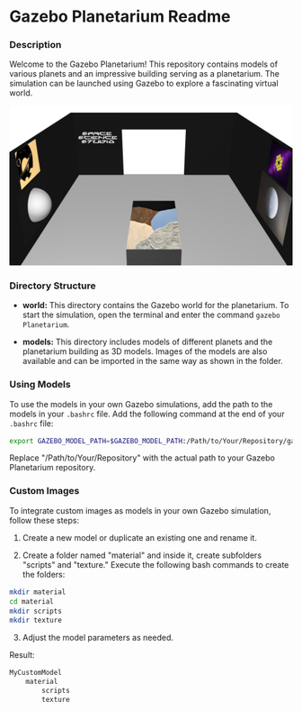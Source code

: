 # Gazebo Planetarium Readme
### Description

Welcome to the Gazebo Planetarium! This repository contains models of various planets and an impressive building serving as a planetarium. The simulation can be launched using Gazebo to explore a fascinating virtual world.

![](/models/beispiel/materials/textures/Planetarium.png)

### Directory Structure

- **world:** This directory contains the Gazebo world for the planetarium. To start the simulation, open the terminal and enter the command `gazebo Planetarium`.

- **models:** This directory includes models of different planets and the planetarium building as 3D models. Images of the models are also available and can be imported in the same way as shown in the folder.

### Using Models

To use the models in your own Gazebo simulations, add the path to the models in your `.bashrc` file. Add the following command at the end of your `.bashrc` file:

```bash
export GAZEBO_MODEL_PATH=$GAZEBO_MODEL_PATH:/Path/to/Your/Repository/gazebo_planetarium/models
```

Replace "/Path/to/Your/Repository" with the actual path to your Gazebo Planetarium repository.


### Custom Images

To integrate custom images as models in your own Gazebo simulation, follow these steps:

1. Create a new model or duplicate an existing one and rename it.

2. Create a folder named "material" and inside it, create subfolders "scripts" and "texture." Execute the following bash commands to create the folders:

```bash
mkdir material
cd material
mkdir scripts
mkdir texture
```

3. Adjust the model parameters as needed.

Result:

    MyCustomModel
        material
            scripts
            texture

